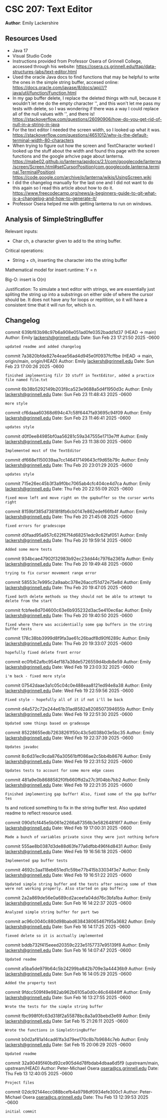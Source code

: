 # CSC 207: Text Editor

**Author**: Emily Lackershire

## Resources Used

+ Java 17
+ Visual Studio Code
+ Instructions provided from Professor Osera of Grinnell College, accessed through his website: 
  https://osera.cs.grinnell.edu/ttap/data-structures-labs/text-editor.html
+ Used the oracle Java docs to find functions that may be helpful to write the ones in the simple string buffer, accesed online:  
   https://docs.oracle.com/javase/8/docs/api///?java/util/function/Function.html
+ In my gap buffer delete, I replace the deleted things with null, because it wouldn't let me do the empty character '', and this won't let me pass my tests with delete, so I was wondering if there was a way I could replace all of the null values with '', and there is!
   https://stackoverflow.com/questions/26090906/how-do-you-get-rid-of-null-in-a-string-in-java
+ For the text editor I needed the screen width, so I looked up what it was. 
   https://stackoverflow.com/questions/4651012/why-is-the-default-terminal-width-80-characters
+ When trying to figure out how the screen and TextCharacter worked I looked up the stuff about the width and found this page with the screen functions and the google arhcive page about lanterna.
   https://mabe02.github.io/lanterna/apidocs/2.1/com/googlecode/lanterna/screen/Screen.html#setCursorPosition(com.googlecode.lanterna.terminal.TerminalPosition)
   https://code.google.com/archive/p/lanterna/wikis/UsingScreen.wiki
+ I did the changelog manually for the last one and I did not want to do this again so I read this article about how to do it. 
   https://www.freecodecamp.org/news/a-beginners-guide-to-git-what-is-a-changelog-and-how-to-generate-it/
+ Professor Osera helped me with getting lanterna to run on windows.

## Analysis of SimpleStringBuffer

Relevant inputs: 
- Char ch, a character given to add to the string buffer.

Critical operations: 
- String + ch, inserting the character into the string buffer

Mathematical model for insert runtime:
Y = n

Big-O:
insert is O(n)

Justification: 
To simulate a text editor with strings, we are essentially just spliting the string up into a substrings on either side of where the cursor should be. It does not have any for loops or repitition, so it will have a consistent time that it will run for, which is n.

## Changelog

commit 639bf83b98c97b6a908e051ad0fe0352badd1d37 (HEAD -> main)
Author: Emily <lackersh@grinnell.edu>
Date:   Sun Feb 23 17:21:50 2025 -0600

    updated readme and added changelog

commit 7a3820bfde827e4eae56ad4d945e0f0937fcffbe (HEAD -> main, origin/main, origin/HEAD)
Author: Emily <lackersh@grinnell.edu>
Date:   Sun Feb 23 17:00:26 2025 -0600

    finished implementing filr IO stuff in TextEditor, added a practice file named file.txt

commit 6b38b5292149b203f8ca523e9688a5d4f1950d3c
Author: Emily <lackersh@grinnell.edu>
Date:   Sun Feb 23 11:48:43 2025 -0600

    more style

commit cf6daaa60368d694c47c58f6447fa93695c94f09
Author: Emily <lackersh@grinnell.edu>
Date:   Sun Feb 23 11:46:41 2025 -0600

    updates style

commit d0f0ee84985bf0aa56281c59a347555e1713e7ff
Author: Emily <lackersh@grinnell.edu>
Date:   Sun Feb 23 11:38:00 2025 -0600

    Implemented most of the TextEditor

commit df668e1150039aa7cc146417149643cf9d65b79c
Author: Emily <lackersh@grinnell.edu>
Date:   Thu Feb 20 23:01:29 2025 -0600

    updates style

commit 715e26ec45b3f3a9f0bc7065ab4cfc404ce4d7ca
Author: Emily <lackersh@grinnell.edu>
Date:   Thu Feb 20 22:55:09 2025 -0600

    fixed move left and move right on the gapbuffer so the cursor works right

commit 8159bf385d73818f8fb6cb0147e862edef66fb4f
Author: Emily <lackersh@grinnell.edu>
Date:   Thu Feb 20 21:45:08 2025 -0600

    fixed errors for gradescope

commit d0faad95a957c622f67f4d68251edc9c62faf051
Author: Emily <lackersh@grinnell.edu>
Date:   Thu Feb 20 19:59:14 2025 -0600

    Added some more tests

commit 934bcae47902f32983b92ec23dd44c7976a2361a
Author: Emily <lackersh@grinnell.edu>
Date:   Thu Feb 20 19:49:48 2025 -0600

    trying to fix cursor movement range error

commit 58553c7e995c2a9aabc378e26accf51d72e75e8d
Author: Emily <lackersh@grinnell.edu>
Date:   Thu Feb 20 19:47:05 2025 -0600

    fixed both delete methods so they should not be able to attempt to delete from the start

commit fcbfee8d704600c63e6b935232d3ac5e410ec6ac
Author: Emily <lackersh@grinnell.edu>
Date:   Thu Feb 20 19:40:50 2025 -0600

    fixed where there was accidentially some gap buffers in the string buffer tests

commit 178c38bb3999d8f9fa3ae61c26badf8d90f6289c
Author: Emily <lackersh@grinnell.edu>
Date:   Thu Feb 20 19:33:07 2025 -0600

    hopefully fixed delete front error

commit ec0fb62afbc954ef187a38de5726559d4bdb8e59
Author: Emily <lackersh@grinnell.edu>
Date:   Wed Feb 19 23:03:32 2025 -0600

    i'm back - fixed more style

commit 07542daae3a1c05c04c0e488eaa8121ed94e8a38
Author: Emily <lackersh@grinnell.edu>
Date:   Wed Feb 19 22:59:56 2025 -0600

    Fixed style - hopefully all of it if not i'll be back

commit d4a572c72e244e61b31ad8582a8208507394655b
Author: Emily <lackersh@grinnell.edu>
Date:   Wed Feb 19 22:51:30 2025 -0600

    Updated some things based on gradesope

commit 85228655edb72638261f50c43c5d038b03e5bc35
Author: Emily <lackersh@grinnell.edu>
Date:   Wed Feb 19 22:37:39 2025 -0600

    Updates javadoc

commit 8c6d31ec9cda876a30561bff086ae2c5bb4b8676
Author: Emily <lackersh@grinnell.edu>
Date:   Wed Feb 19 22:31:52 2025 -0600

    Updates tests to account for some more edge cases

commit 481a9e0b8688582f0fb660ffd2a27c3f04bb7bb2
Author: Emily <lackersh@grinnell.edu>
Date:   Wed Feb 19 22:21:35 2025 -0600

    Finished implementing gap buffer! Also, fixed some of the gap buffer tes
ts and noticed something to fix in the string buffer test. Also updated readme to reflect resource used.

commit 090d1cf445e5b061e2266a87356b3e58264816f7
Author: Emily <lackersh@grinnell.edu>
Date:   Wed Feb 19 17:00:31 2025 -0600

    Made a bunch of variables private since they were just nothing before   

commit 555ae8b0387d3de88d63fe77a6dfbb496f4d8431
Author: Emily <lackersh@grinnell.edu>
Date:   Wed Feb 19 16:56:18 2025 -0600

    Implemented gap buffer tests

commit 4692c3aa118eb651ed1c59be77b415b33034f3e7
Author: Emily <lackersh@grinnell.edu>
Date:   Wed Feb 19 16:51:22 2025 -0600

    Updated simple string buffer and the tests after seeing some of them were not working properly. Also started on gap buffer.

commit 2a2a869de56e0a689cd2aceefa04dd76c3bfa1ba
Author: Emily <lackersh@grinnell.edu>
Date:   Sun Feb 16 14:22:37 2025 -0600

    Analyzed simple string buffer for part two

commit ac96c0040c880d98babd638438065467f95a3682
Author: Emily <lackersh@grinnell.edu>
Date:   Sun Feb 16 14:17:25 2025 -0600

    fiexed delete so it is acctually implemented

commit bddb732f415eeed20359c223e5157737e95139f8
Author: Emily <lackersh@grinnell.edu>
Date:   Sun Feb 16 14:07:47 2025 -0600

    Updated readme

commit a5ba5de979b64c5b24299ba842b709e3a44436b9
Author: Emily <lackersh@grinnell.edu>
Date:   Sun Feb 16 14:05:29 2025 -0600

    Added the property test

commit 9fdcc509f49e982ab962b6105a0d0c46c64846ff
Author: Emily <lackersh@grinnell.edu>
Date:   Sun Feb 16 13:27:55 2025 -0600

    Wrote the tests for the simple string buffer

commit fbc998f0fc63d318f2a55878bc8a3a93bebd3e69
Author: Emily <lackersh@grinnell.edu>
Date:   Sat Feb 15 21:26:11 2025 -0600

    Wrote the functions in SimpleStringBuffer

commit b0d2af81a14cad61fa3d79ee170c8b7b9684c7eb
Author: Emily <lackersh@grinnell.edu>
Date:   Sat Feb 15 20:06:29 2025 -0600

    Updated readme

commit 32a90495f40bd92ce905d4d78fbdab4dbaa6d5f9 (upstream/main, upstream/HEAD)
Author: Peter-Michael Osera <osera@cs.grinnell.edu>
Date:   Thu Feb 13 12:40:05 2025 -0600

    Project files

commit 02dc92144ecc088bcefb4a9798df0934efe300c1
Author: Peter-Michael Osera <osera@cs.grinnell.edu>
Date:   Thu Feb 13 12:39:53 2025 -0600

    initial commit
